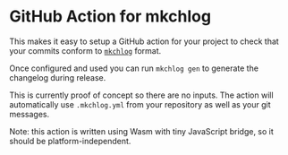 # GitHub Action for mkchlog

This makes it easy to setup a GitHub action for your project to check that your commits conform to [`mkchlog`](https://github.com/crywolf/mkchlog) format.

Once configured and used you can run `mkchlog gen` to generate the changelog during release.

This is currently proof of concept so there are no inputs. The action will automatically use `.mkchlog.yml` from your repository as well as your git messages.

Note: this action is written using Wasm with tiny JavaScript bridge, so it should be platform-independent.

